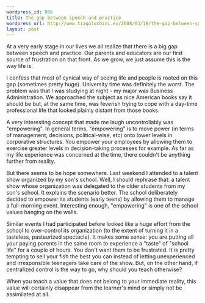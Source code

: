 ```yaml
--- 
wordpress_id: 866
title: The gap between speech and practice
wordpress_url: http://www.tiagoluchini.eu/2008/03/18/the-gap-between-speech-and-practice/
layout: post
---
```

At a very early stage in our lives we all realize that there is a big gap between speech and practice. Our parents and educators are our first source of frustration on that front. As we grow, we just assume this is the way life is.

I confess that most of cynical way of seeing life and people is rooted on this gap (sometimes pretty huge). University time was definitely the worst. The problem was that I was studying at night - my major was Business Administration. We approached the subject as nice American books say it should be but, at the same time, was feverish trying to cope with a day-time professional life that looked plainly distant from those books.

A very interesting concept that made me laugh uncontrollably was "empowering". In general terms, "empowering" is to move power (in terms of management, decisions, political-wise, etc) onto lower levels in corporative structures. You empower your employees by allowing them to exercise greater levels in decision-taking processes for example. As far as my life experience was concerned at the time, there couldn't be anything further from reality.

But there seems to be hope somewhere. Last weekend I attended to a talent show organized by my son's school. Well, I should rephrase that: a talent show whose organization was delegated to the older students from my son's school. It explains the scenario better. The school deliberately decided to empower its students (early teens) by allowing them to manage a full-morning event. Interesting enough, "empowering" is one of the school values hanging on the walls.

Similar events I had participated before looked like a huge effort from the school to over-control its organization (to the extent of turning it in a tasteless, pasteurized spectacle). It makes some sense: you are putting all your paying parents in the same room to experience a "taste" of "school life" for a couple of hours. You don't want them to be frustrated. It is pretty tempting to sell your fish the best you can instead of letting unexperienced and irresponsible teenagers take care of the show. But, on the other hand, if centralized control is the way to go, why should you teach otherwise?

When you teach a value that does not belong to your immediate reality, this value will certainly disappear from the learner's mind or simply not be assimilated at all.
